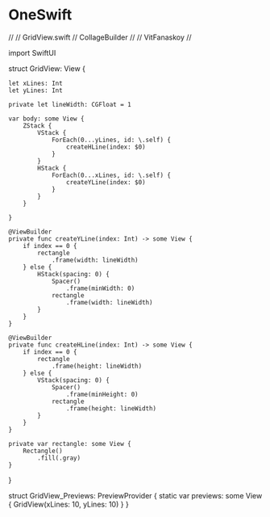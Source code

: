 # OneSwift
//
//  GridView.swift
//  CollageBuilder
//
// VitFanaskoy
//

import SwiftUI

struct GridView: View {
    
    let xLines: Int
    let yLines: Int
    
    private let lineWidth: CGFloat = 1
    
    var body: some View {
        ZStack {
            VStack {
                ForEach(0...yLines, id: \.self) {
                    createHLine(index: $0)
                }
            }
            HStack {
                ForEach(0...xLines, id: \.self) {
                    createYLine(index: $0)
                }
            }
        }
        
    }
    
    @ViewBuilder
    private func createYLine(index: Int) -> some View {
        if index == 0 {
            rectangle
                .frame(width: lineWidth)
        } else {
            HStack(spacing: 0) {
                Spacer()
                    .frame(minWidth: 0)
                rectangle
                    .frame(width: lineWidth)
            }
        }
    }
    
    @ViewBuilder
    private func createHLine(index: Int) -> some View {
        if index == 0 {
            rectangle
                .frame(height: lineWidth)
        } else {
            VStack(spacing: 0) {
                Spacer()
                    .frame(minHeight: 0)
                rectangle
                    .frame(height: lineWidth)
            }
        }
    }
    
    private var rectangle: some View {
        Rectangle()
            .fill(.gray)
    }
}

struct GridView_Previews: PreviewProvider {
    static var previews: some View {
        GridView(xLines: 10, yLines: 10)
    }
}

